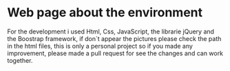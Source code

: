 # Web page about the environment
For the development i used Html, Css, JavaScript, the librarie jQuery and the Boostrap framework,
if don´t appear the pictures please check the path in the html files, this is only a personal project 
so if you made any improvement, please made a pull request for see the changes and can work together.
